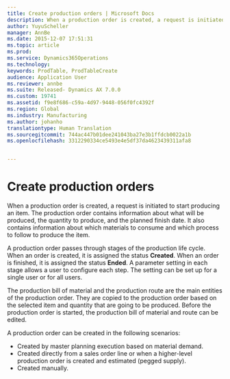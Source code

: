 ```yaml
---
title: Create production orders | Microsoft Docs
description: When a production order is created, a request is initiated to start producing an item. The production order contains information about what will be produced, the quantity to produce, and the planned finish date. It also contains information about which materials to consume and which process to follow to produce the item.
author: YuyuScheller
manager: AnnBe
ms.date: 2015-12-07 17:51:31
ms.topic: article
ms.prod: 
ms.service: Dynamics365Operations
ms.technology: 
keywords: ProdTable, ProdTableCreate
audience: Application User
ms.reviewer: annbe
ms.suite: Released- Dynamics AX 7.0.0
ms.custom: 19741
ms.assetid: f9e8f686-c59a-4d97-9448-056f0fc4392f
ms.region: Global
ms.industry: Manufacturing
ms.author: johanho
translationtype: Human Translation
ms.sourcegitcommit: 744ac447b01dee241043ba27e3b1ffdcb0022a1b
ms.openlocfilehash: 3312290334ce5493e4e5df37da4623439311afa8


---
```


# <a name="create-production-orders"></a>Create production orders

When a production order is created, a request is initiated to start producing an item. The production order contains information about what will be produced, the quantity to produce, and the planned finish date. It also contains information about which materials to consume and which process to follow to produce the item.

A production order passes through stages of the production life cycle. When an order is created, it is assigned the status **Created**. When an order is finished, it is assigned the status **Ended**. A parameter setting in each stage allows a user to configure each step. The setting can be set up for a single user or for all users.

The production bill of material and the production route are the main entities of the production order. They are copied to the production order based on the selected item and quantity that are going to be produced. Before the production order is started, the production bill of material and route can be edited.

A production order can be created in the following scenarios:

-   Created by master planning execution based on material demand.
-   Created directly from a sales order line or when a higher-level production order is created and estimated (pegged supply).
-   Created manually.





<!--HONumber=Feb17_HO3-->



